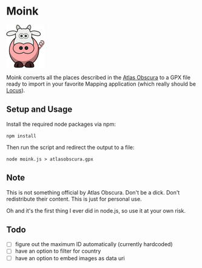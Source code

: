 Moink
=====

![moink](moink.png)

Moink converts all the places described in the [Atlas Obscura](http://www.atlasobscura.com) to a GPX file ready to import in your favorite Mapping application (which really should be [Locus](http://www.locusmap.eu/)).


## Setup and Usage ##

Install the required node packages via npm:

```
npm install
```

Then run the script and redirect the output to a file:

```
node moink.js > atlasobscura.gpx
```

## Note ##

This is not something official by Atlas Obscura. Don't be a dick. Don't redistribute their content. This is just for personal use.

Oh and it's the first thing I ever did in node.js, so use it at your own risk.

## Todo ##

- [ ] figure out the maximum ID automatically (currently hardcoded)
- [ ] have an option to filter for country
- [ ] have an option to embed images as data uri